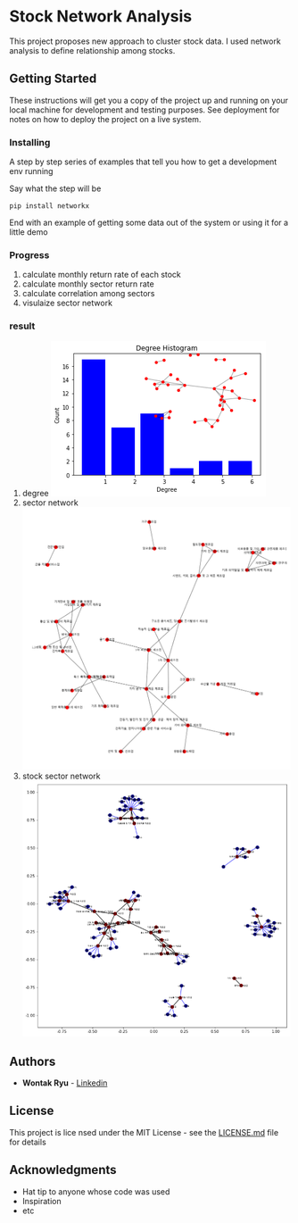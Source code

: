 # Stock Network Analysis

This project proposes new approach to cluster stock data. I used network analysis to define relationship among stocks.

## Getting Started

These instructions will get you a copy of the project up and running on your local machine for development and testing purposes. See deployment for notes on how to deploy the project on a live system.

### Installing

A step by step series of examples that tell you how to get a development env running

Say what the step will be

```
pip install networkx
```

End with an example of getting some data out of the system or using it for a little demo

### Progress

 1. calculate monthly return rate of each stock
 2. calculate monthly sector return rate
 3. calculate correlation among sectors
 4. visulaize sector network
 
### result
 1. degree
  ![degree](https://github.com/RRoundTable/stock_network_analysis/blob/master/img/degree.png?raw=true)
 2. sector network
  ![network](https://github.com/RRoundTable/stock_network_analysis/blob/master/img/sector_network.png?raw=true)
 3. stock sector network
  ![stock_sector_network](https://github.com/RRoundTable/stock_network_analysis/blob/master/img/stock_network.png?raw=true)
## Authors

* **Wontak Ryu**  - [Linkedin](https://www.linkedin.com/in/wontak-ryu-bb26b4137/)

## License

This project is lice nsed under the MIT License - see the [LICENSE.md](LICENSE.md) file for details

## Acknowledgments

* Hat tip to anyone whose code was used
* Inspiration
* etc
 

